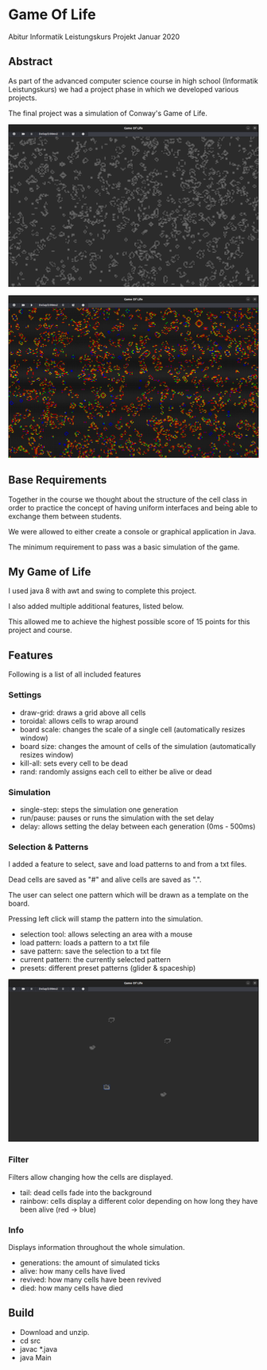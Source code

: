# Game Of Life 
Abitur Informatik Leistungskurs Projekt Januar 2020

## Abstract
As part of the advanced computer science course in high school (Informatik Leistungskurs) we had a project phase in which
we developed various projects. 

The final project was a simulation of Conway's Game of Life.

![alt text](images/game_of_life.png "Title")

![alt text](images/filter.png "Title")

## Base Requirements
Together in the course we thought about the structure of the cell class in order to practice the concept of having uniform interfaces and being able to exchange them between students.

We were allowed to either create a console or graphical application in Java.

The minimum requirement to pass was a basic simulation of the game.

## My Game of Life
I used java 8 with awt and swing to complete this project.

I also added multiple additional features, listed below.

This allowed me to achieve the highest possible score of 15 points for this project and course.

## Features
Following is a list of all included features
### Settings
- draw-grid: draws a grid above all cells
- toroidal: allows cells to wrap around
- board scale: changes the scale of a single cell (automatically resizes window)
- board size: changes the amount of cells of the simulation (automatically resizes window)
- kill-all: sets every cell to be dead
- rand: randomly assigns each cell to either be alive or dead

### Simulation
- single-step: steps the simulation one generation
- run/pause: pauses or runs the simulation with the set delay
- delay: allows setting the delay between each generation (0ms - 500ms)

### Selection & Patterns
I added a feature to select, save and load patterns to and from a txt files.

Dead cells are saved as "#" and alive cells are saved as ".".

The user can select one pattern which will be drawn as a template on the board. 

Pressing left click will stamp the pattern into the simulation.

- selection tool: allows selecting an area with a mouse
- load pattern: loads a pattern to a txt file
- save pattern: save the selection to a txt file
- current pattern: the currently selected pattern
- presets: different preset patterns (glider & spaceship)

![alt text](images/pattern_tool.png "Title")

### Filter
Filters allow changing how the cells are displayed.
- tail: dead cells fade into the background
- rainbow: cells display a different color depending on how long they have been alive (red -> blue)

### Info
Displays information throughout the whole simulation.
- generations: the amount of simulated ticks
- alive: how many cells have lived
- revived: how many cells have been revived
- died: how many cells have died

## Build
- Download and unzip.
- cd src
- javac *.java
- java Main
